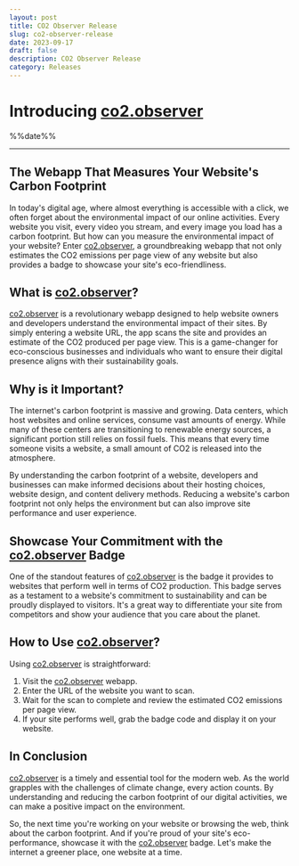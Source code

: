 ```yaml
---
layout: post
title: CO2 Observer Release
slug: co2-observer-release
date: 2023-09-17
draft: false
description: CO2 Observer Release
category: Releases
---
```


<style>
img {
    max-width: 100%;
}
</style>

# Introducing <a href="https://co2.observer/" target="_blank">co2.observer</a>

<p class='timestamp'><time datetime='%%date%%'>%%date%%</time></p><hr>


## The Webapp That Measures Your Website's Carbon Footprint
In today's digital age, where almost everything is accessible with a click, we often forget about the environmental impact of our online activities. Every website you visit, every video you stream, and every image you load has a carbon footprint. But how can you measure the environmental impact of your website? Enter <a href="https://co2.observer/" target="_blank">co2.observer</a>, a groundbreaking webapp that not only estimates the CO2 emissions per page view of any website but also provides a badge to showcase your site's eco-friendliness.

## What is <a href="https://co2.observer/" target="_blank">co2.observer</a>?

<a href="https://co2.observer/" target="_blank">co2.observer</a> is a revolutionary webapp designed to help website owners and developers understand the environmental impact of their sites. By simply entering a website URL, the app scans the site and provides an estimate of the CO2 produced per page view. This is a game-changer for eco-conscious businesses and individuals who want to ensure their digital presence aligns with their sustainability goals.

## Why is it Important?

The internet's carbon footprint is massive and growing. Data centers, which host websites and online services, consume vast amounts of energy. While many of these centers are transitioning to renewable energy sources, a significant portion still relies on fossil fuels. This means that every time someone visits a website, a small amount of CO2 is released into the atmosphere.

By understanding the carbon footprint of a website, developers and businesses can make informed decisions about their hosting choices, website design, and content delivery methods. Reducing a website's carbon footprint not only helps the environment but can also improve site performance and user experience.

## Showcase Your Commitment with the <a href="https://co2.observer/" target="_blank">co2.observer</a> Badge

One of the standout features of <a href="https://co2.observer/" target="_blank">co2.observer</a> is the badge it provides to websites that perform well in terms of CO2 production. This badge serves as a testament to a website's commitment to sustainability and can be proudly displayed to visitors. It's a great way to differentiate your site from competitors and show your audience that you care about the planet.

## How to Use <a href="https://co2.observer/" target="_blank">co2.observer</a>?

Using <a href="https://co2.observer/" target="_blank">co2.observer</a> is straightforward:

1. Visit the <a href="https://co2.observer/" target="_blank">co2.observer</a> webapp.
2. Enter the URL of the website you want to scan.
3. Wait for the scan to complete and review the estimated CO2 emissions per page view.
4. If your site performs well, grab the badge code and display it on your website.

## In Conclusion

<a href="https://co2.observer/" target="_blank">co2.observer</a> is a timely and essential tool for the modern web. As the world grapples with the challenges of climate change, every action counts. By understanding and reducing the carbon footprint of our digital activities, we can make a positive impact on the environment.

So, the next time you're working on your website or browsing the web, think about the carbon footprint. And if you're proud of your site's eco-performance, showcase it with the <a href="https://co2.observer/" target="_blank">co2.observer</a> badge. Let's make the internet a greener place, one website at a time.
